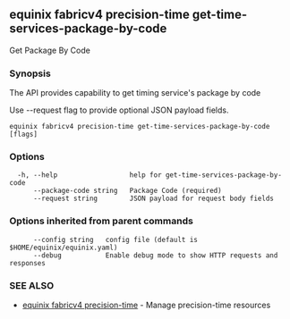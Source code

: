 ## equinix fabricv4 precision-time get-time-services-package-by-code

Get Package By Code

### Synopsis

The API provides capability to get timing service's package by code

Use --request flag to provide optional JSON payload fields.

```
equinix fabricv4 precision-time get-time-services-package-by-code [flags]
```

### Options

```
  -h, --help                  help for get-time-services-package-by-code
      --package-code string   Package Code (required)
      --request string        JSON payload for request body fields
```

### Options inherited from parent commands

```
      --config string   config file (default is $HOME/equinix/equinix.yaml)
      --debug           Enable debug mode to show HTTP requests and responses
```

### SEE ALSO

* [equinix fabricv4 precision-time](equinix_fabricv4_precision-time.md)	 - Manage precision-time resources

